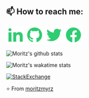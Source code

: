 
## 📫 How to reach me: 
[![Linkedin](./linkedin-fill.svg)](https://www.linkedin.com/in/myrseth) [![GitHub](./github-fill.svg)](https://github.com/moritzmyrz) [![Twitter](./twitter-fill.svg)](https://twitter.com/moritzmyrz) [![Facebook](./facebook-circle-fill.svg)](https://www.facebook.com/moritzmyrz/)


![Moritz's github stats](https://github-readme-stats.vercel.app/api?username=moritzmyrz&show_icons=true&theme=dracula)


![Moritz's wakatime stats](https://github-readme-stats.vercel.app/api/wakatime?username=moritzmyrz&theme=dracula)

[![StackExchange](https://stackoverflow.com/users/flair/11685201.png?theme=clean)](https://stackoverflow.com/users/11685201/moritz-myrseth?tab=profile)


⭐️ From [moritzmyrz](https://github.com/moritzmyrz)
